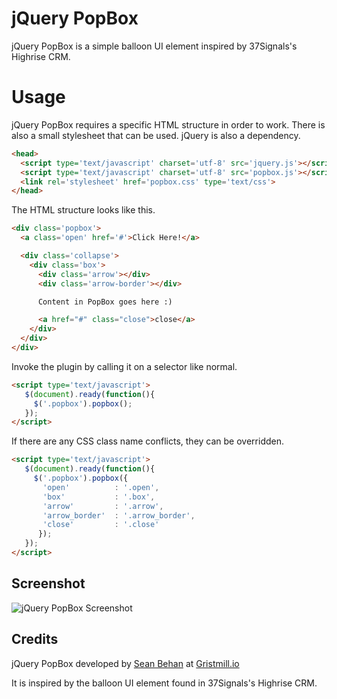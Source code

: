 # jQuery PopBox

jQuery PopBox is a simple balloon UI element inspired by 37Signals's Highrise CRM.

# Usage
jQuery PopBox requires a specific HTML structure in order to work. There is also a small stylesheet that can be used. jQuery is also a dependency.

```html
<head>
  <script type='text/javascript' charset='utf-8' src='jquery.js'></script>
  <script type='text/javascript' charset='utf-8' src='popbox.js'></script>
  <link rel='stylesheet' href='popbox.css' type='text/css'>
</head>
```

The HTML structure looks like this.
```html
<div class='popbox'>
  <a class='open' href='#'>Click Here!</a>

  <div class='collapse'>
    <div class='box'>
      <div class='arrow'></div>
      <div class='arrow-border'></div>

      Content in PopBox goes here :)

      <a href="#" class="close">close</a>
    </div>
  </div>
</div>
```

Invoke the plugin by calling it on a selector like normal.

```html
<script type='text/javascript'>
   $(document).ready(function(){
     $('.popbox').popbox();
   });
</script>
```

If there are any CSS class name conflicts, they can be overridden.

```html
<script type='text/javascript'>
   $(document).ready(function(){
     $('.popbox').popbox({
       'open'          : '.open',
       'box'           : '.box',
       'arrow'         : '.arrow',
       'arrow_border'  : '.arrow_border',
       'close'         : '.close'
      });
   });
</script>
```

## Screenshot
![jQuery PopBox Screenshot](https://github.com/gristmill/jquery-popbox/raw/master/screenshot.png)

## Credits

jQuery PopBox developed by [Sean Behan](http://twitter.com/_sbehan) at [Gristmill.io](http://gristmill.io)

It is inspired by the balloon UI element found in 37Signals's Highrise CRM.
